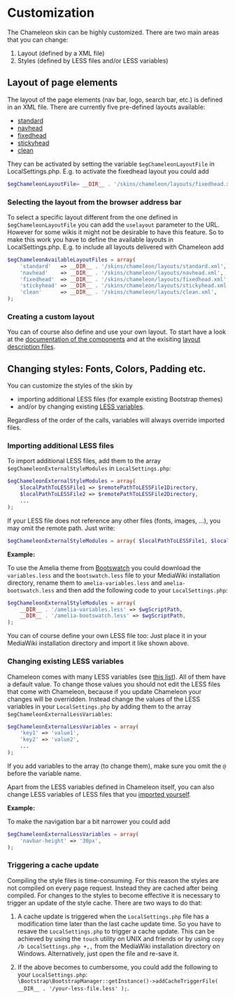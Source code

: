 # Customization

The Chameleon skin can be highly customized. There are two main areas that you can change:

1. Layout (defined by a XML file)
2. Styles (defined by LESS files and/or LESS variables)

## Layout of page elements

The layout of the page elements (nav bar, logo, search bar, etc.) is defined in
an XML file. There are currently five pre-defined layouts available:
* [standard](../layouts/standard.xml)
* [navhead](../layouts/navhead.xml)
* [fixedhead](../layouts/fixedhead.xml)
* [stickyhead](../layouts/stickyhead.xml)
* [clean](../layouts/clean.xml)

They can be activated by setting the
variable `$egChameleonLayoutFile` in LocalSettings.php. E.g. to activate the
fixedhead layout you could add
```php
$egChameleonLayoutFile= __DIR__ . '/skins/chameleon/layouts/fixedhead.xml';
```

### Selecting the layout from the browser address bar

To select a specific layout different from the one defined in
`$egChameleonLayoutFile` you can add the `uselayout` parameter to the URL.
However for some wikis it might not be desirable to have this feature. So to
make this work you have to define the available layouts in
LocalSettings.php. E.g. to include all layouts delivered with Chameleon add
```php
$egChameleonAvailableLayoutFiles = array(
	'standard'   => __DIR__ . '/skins/chameleon/layouts/standard.xml',
	'navhead'    => __DIR__ . '/skins/chameleon/layouts/navhead.xml',
	'fixedhead'  => __DIR__ . '/skins/chameleon/layouts/fixedhead.xml',
	'stickyhead' => __DIR__ . '/skins/chameleon/layouts/stickyhead.xml',
	'clean'      => __DIR__ . '/skins/chameleon/layouts/clean.xml',
);
```

### Creating a custom layout

You can of course also define and use your own layout. To start have a look at the
[documentation of the components](components.md) and at the exisiting
[layout description files](../layouts).

## Changing styles: Fonts, Colors, Padding etc.

You can customize the styles of the skin by 
* importing additional LESS files (for example existing Bootstrap themes)
* and/or by changing existing [LESS variables](variables.md).

Regardless of the order of the calls, variables will always override imported files.

### Importing additional LESS files

To import additional LESS files, add them to the array
`$egChameleonExternalStyleModules` in `LocalSettings.php`:
```php
$egChameleonExternalStyleModules = array(
    $localPathToLESSFile1 => $remotePathToLESSFile1Directory,
    $localPathToLESSFile2 => $remotePathToLESSFile2Directory,
    ...
);
```

If your LESS file does not reference any other files (fonts, images, ...), you
may omit the remote path. Just write:
```php
$egChameleonExternalStyleModules = array( $localPathToLESSFile1, $localPathToLESSFile2, ... );
```

**Example:**

To use the Amelia theme from [Bootswatch](http://bootswatch.com/) you could
download the `variables.less` and the `bootswatch.less` file to your MediaWiki
installation directory, rename them to `amelia-variables.less` and
`amelia-bootswatch.less` and then add the following code to your
`LocalSettings.php`:

```php
$egChameleonExternalStyleModules = array(
    __DIR__ . '/amelia-variables.less' => $wgScriptPath,
    __DIR__ . '/amelia-bootswatch.less' => $wgScriptPath,
);
```

You can of course define your own LESS file too: Just place it in your MediaWiki installation directory and import it like shown above.

### Changing existing LESS variables

Chameleon comes with many LESS variables (see [this list](variables.md)). All of them have a default value. To change those values you should not edit the LESS files that come with Chameleon, because if you update Chameleon your changes will be overridden. Instead change the values of the LESS variables in your `LocalSettings.php` by adding them to the array
`$egChameleonExternalLessVariables`:

```php
$egChameleonExternalLessVariables = array(
    'key1' => 'value1',
    'key2' => 'value2',
    ...
);
```

If you add variables to the array (to change them), make sure you omit the `@` before the variable name.

Apart from the LESS variables defined in Chameleon itself, you can also change LESS variables of LESS files that you [imported yourself](#importing-additional-less-files).

**Example:**

To make the navigation bar a bit narrower you could add
```php
$egChameleonExternalLessVariables = array(
    'navbar-height' => '30px',
);
```

### Triggering a cache update

Compiling the style files is time-consuming. For this reason the styles are
not compiled on every page request. Instead they are cached after being
compiled. For changes to the styles to become effective it is necessary to
trigger an update of the style cache. There are two ways to do that:

1. A cache update is triggered when the `LocalSettings.php` file has a modification time later than the last cache update time. So you have to resave the `LocalSettings.php` to trigger a cache update. This can be achieved by using the `touch` utility on UNIX and friends or by using `copy /b LocalSettings.php +,,` from the MediaWiki installation directory on Windows. Alternatively, just open the file and re-save it.

2. If the above becomes to cumbersome, you could add the following to your `LocalSettings.php`:  
`\Bootstrap\BootstrapManager::getInstance()->addCacheTriggerFile( __DIR__ . '/your-less-file.less' );`.




